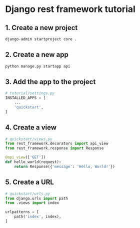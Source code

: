 # Django rest framework tutorial

## 1. Create a new project

```bash
django-admin startproject core .
```

## 2. Create a new app

```bash
python manage.py startapp api
```

## 3. Add the app to the project

```python
# tutorial/settings.py
INSTALLED_APPS = [
    ...
    'quickstart',
]
```

## 4. Create a view

```python
# quickstart/views.py
from rest_framework.decorators import api_view
from rest_framework.response import Response

@api_view(['GET'])
def hello_world(request):
    return Response({'message': 'Hello, World!'})

```

## 5. Create a URL

```python
# quickstart/urls.py
from django.urls import path
from .views import index

urlpatterns = [
    path('index', index),
]
```